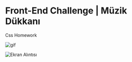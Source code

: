 # Front-End Challenge | Müzik Dükkanı

Css Homework

![gif](https://media.giphy.com/media/QCgkKxU8EJ8YXoTRxK/giphy.gif)

![Ekran Alıntısı](https://user-images.githubusercontent.com/72932340/115780276-a22ff680-a3c1-11eb-8e04-827058990f81.JPG)
